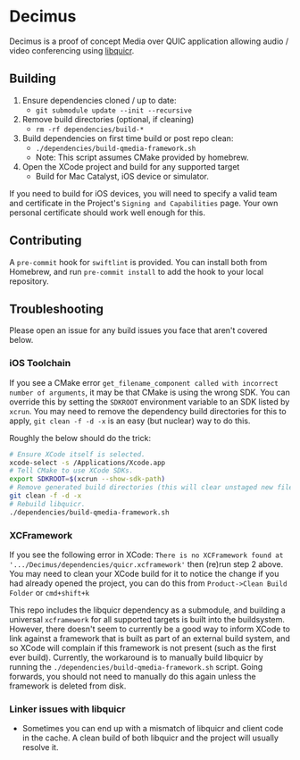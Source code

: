 # Decimus

Decimus is a proof of concept Media over QUIC application allowing audio / video conferencing using [libquicr](https://github.com/quicr/libquicr).

## Building

1. Ensure dependencies cloned / up to date:
    - `git submodule update --init --recursive`
2. Remove build directories (optional, if cleaning)
    - `rm -rf dependencies/build-*`
3. Build dependencies on first time build or post repo clean:
    - `./dependencies/build-qmedia-framework.sh`
    - Note: This script assumes CMake provided by homebrew.
4. Open the XCode project and build for any supported target
    - Build for Mac Catalyst, iOS device or simulator.

If you need to build for iOS devices, you will need to specify a valid team and certificate in the Project's `Signing and Capabilities` page. Your own personal certificate should work well enough for this.

## Contributing

A `pre-commit` hook for `swiftlint` is provided. You can install both from Homebrew, and run `pre-commit install` to add the hook to your local repository.

## Troubleshooting

Please open an issue for any build issues you face that aren't covered below.

### iOS Toolchain

If you see a CMake error `get_filename_component called with incorrect number of arguments`, it may be that CMake is using the wrong SDK. You can override this by setting the `SDKROOT` environment variable to an SDK listed by `xcrun`. You may need to remove the dependency build directories for this to apply, `git clean -f -d -x` is an easy (but nuclear) way to do this.

Roughly the below should do the trick:

```bash
# Ensure XCode itself is selected.
xcode-select -s /Applications/Xcode.app
# Tell CMake to use XCode SDKs.
export SDKROOT=$(xcrun --show-sdk-path)
# Remove generated build directories (this will clear unstaged new files).
git clean -f -d -x
# Rebuild libquicr.
./dependencies/build-qmedia-framework.sh
```

### XCFramework

If you see the following error in XCode: `There is no XCFramework found at '.../Decimus/dependencies/quicr.xcframework'` then (re)run step 2 above. You may need to clean your XCode build for it to notice the change if you had already opened the project, you can do this from `Product->Clean Build Folder` or `cmd+shift+k`

This repo includes the libquicr dependency as a submodule, and building a universal `xcframework` for all supported targets is built into the buildsystem. However, there doesn't seem to currently be a good way to inform XCode to link against a framework that is built as part of an external build system, and so XCode will complain if this framework is not present (such as the first ever build). Currently, the workaround is to manually build libquicr by running the `./dependencies/build-qmedia-framework.sh` script. Going forwards, you should not need to manually do this again unless the framework is deleted from disk.

### Linker issues with libquicr

- Sometimes you can end up with a mismatch of libquicr and client code in the cache. A clean build of both libquicr and the project will usually resolve it.
